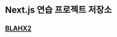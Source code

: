 # Next.js 연습 프로젝트 저장소
## [BLAHX2](https://github.com/donghun-k/front-end-exercises/tree/main/blahx2)